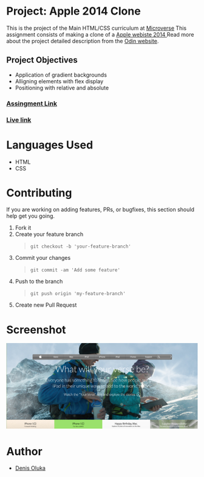 # Project: Apple 2014 Clone

This is the project of the Main HTML/CSS curriculum at [Microverse](https://www.microverse.org/)
This assignment consists of making a clone of a [Apple webiste 2014 ](https://web.archive.org/web/20140301004610/http://www.apple.com/)
Read more about the project detailed description from the [Odin website](https://www.theodinproject.com/courses/html5-and-css3/lessons/building-with-backgrounds-and-gradients).

## Project Objectives

- Application of gradient backgrounds
- Alligning elements with flex display
- Positioning with relative and absolute

### [Assingment Link](https://www.theodinproject.com/courses/html5-and-css3/lessons/building-with-backgrounds-and-gradients)

### [Live link](https://rawcdn.githack.com/OlukaDenis/Apple-Clone/7a7571132095327aa4dbabc3d09474b5dd551e05/index.html)

# Languages Used

- HTML
- CSS

# Contributing

If you are working on adding features, PRs, or bugfixes, this section should help get you going.

1. Fork it
2. Create your feature branch
   > `git checkout -b 'your-feature-branch'`
3. Commit your changes
   > `git commit -am 'Add some feature'`
4. Push to the branch
   > `git push origin 'my-feature-branch'`
5. Create new Pull Request

# Screenshot

![Image](images/apple-clone.png)

# Author

- [Denis Oluka](https://github.com/OlukaDenis)
